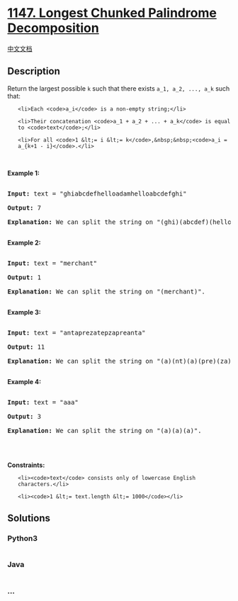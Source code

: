 # [1147. Longest Chunked Palindrome Decomposition](https://leetcode.com/problems/longest-chunked-palindrome-decomposition)

[中文文档](/solution/1100-1199/1147.Longest%20Chunked%20Palindrome%20Decomposition/README.md)

## Description

<p>Return the largest possible <code>k</code>&nbsp;such that there exists&nbsp;<code>a_1, a_2, ..., a_k</code>&nbsp;such that:</p>

<ul>

    <li>Each <code>a_i</code> is a non-empty string;</li>

    <li>Their concatenation <code>a_1 + a_2 + ... + a_k</code> is equal to <code>text</code>;</li>

    <li>For all <code>1 &lt;= i &lt;= k</code>,&nbsp;&nbsp;<code>a_i = a_{k+1 - i}</code>.</li>

</ul>

<p>&nbsp;</p>

<p><strong>Example 1:</strong></p>

<pre>

<strong>Input:</strong> text = &quot;ghiabcdefhelloadamhelloabcdefghi&quot;

<strong>Output:</strong> 7

<strong>Explanation:</strong> We can split the string on &quot;(ghi)(abcdef)(hello)(adam)(hello)(abcdef)(ghi)&quot;.

</pre>

<p><strong>Example 2:</strong></p>

<pre>

<strong>Input:</strong> text = &quot;merchant&quot;

<strong>Output:</strong> 1

<strong>Explanation:</strong> We can split the string on &quot;(merchant)&quot;.

</pre>

<p><strong>Example 3:</strong></p>

<pre>

<strong>Input:</strong> text = &quot;antaprezatepzapreanta&quot;

<strong>Output:</strong> 11

<strong>Explanation:</strong> We can split the string on &quot;(a)(nt)(a)(pre)(za)(tpe)(za)(pre)(a)(nt)(a)&quot;.

</pre>

<p><strong>Example 4:</strong></p>

<pre>

<strong>Input:</strong> text = &quot;aaa&quot;

<strong>Output:</strong> 3

<strong>Explanation:</strong> We can split the string on &quot;(a)(a)(a)&quot;.

</pre>

<p>&nbsp;</p>

<p><strong>Constraints:</strong></p>

<ul>

    <li><code>text</code> consists only of lowercase English characters.</li>

    <li><code>1 &lt;= text.length &lt;= 1000</code></li>

</ul>

## Solutions

<!-- tabs:start -->

### **Python3**

```python

```

### **Java**

```java

```

### **...**

```

```

<!-- tabs:end -->
